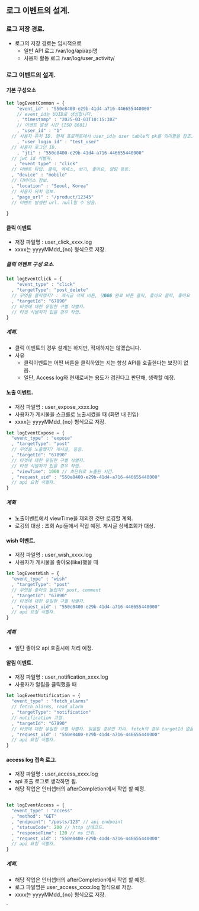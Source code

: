 ## 로그 이벤트의 설계.
### 로그 저장 경로.
* 로그의 저장 경로는 임시적으로
    * 일반 API 로그 /var/log/api/api명
    * 사용자 활동 로그 /var/log/user_activity/

### 로그 이벤트의 설계.
#### 기본 구성요소
```js
let logEventCommon = {
    "event_id" : "550e8400-e29b-41d4-a716-446655440000"
    // event_id는 UUID로 생성합니다. 
    , "timestamp" : "2025-03-03T10:15:30Z"
    // 이벤트 발생 시간 (ISO 8601)
    , "user_id" : "1"
  // 사용자 유저 ID. 현재 프로젝트에서 user_id는 user table의 pk를 의미함을 참조. 추후 유추 불가능한 pk로 작업할 예정.
    , "user_login_id" : "test_user"
  // 사용자 로그인 ID.
    , "jti" : "550e8400-e29b-41d4-a716-446655440000"
  // jwt id 식별자.
   , "event_type" : "click"
  // 이벤트 타입. 클릭, 엑세스, 보기, 좋아요, 알림 등등.
  , "device" : "mobile"
  // 디바이스 정보.
  , "location" : "Seoul, Korea"
  // 사용자 위치 정보.
  , "page_url" : "/product/12345"
  // 이벤트 발생한 url. null일 수 있음.
  
}

```

#### 클릭 이벤트
* 저장 파일명 : user_click_xxxx.log
* xxxx는 yyyyMMdd_{no} 형식으로 저장.
##### 클릭 이벤트 구성 요소.
```js
let logEventClick = {
    "event_type" : "click"
  , "targetType": "post_delete"
  // 무엇을 클릭했지? : 게시글 삭제 버튼, 댓��� 완료 버튼 클릭, 좋아요 클릭, 좋아요 취소, 삭제 버튼 등등. // post | comment | like_button
  , "targetId": "67890"
  // 타겟에 대한 유일한 구별 식별자. 
  // 타겟 식별자가 있을 경우 작업.
}
```
##### 계획.
* 클릭 이벤트의 경우 설계는 하지만, 적재하지는 않겠습니다.
* 사유
    * 클릭이벤트는 어떤 버튼을 클릭하였는 지는 항상 API를 호출한다는 보장이 없음.
    * 일단, Access log와 현재로써는 용도가 겹친다고 판단해, 생략할 예정.

#### 노출 이벤트.
* 저장 파일명 : user_expose_xxxx.log
* 사용자가 게시물을 스크롤로 노출시켰을 때 (화면 내 진입)
* xxxx는 yyyyMMdd_{no} 형식으로 저장.
```js 
let logEventExpose = {
  "event_type" : "expose"
  , "targetType": "post"
  // 무엇을 노출했지? 게시글, 등등.
  , "targetId": "67890"
  // 타겟에 대한 유일한 구별 식별자. 
  // 타겟 식별자가 있을 경우 작업.
  , "viewTime": 1000 // 초단위로 노출된 시간.
  , "request_uid" : "550e8400-e29b-41d4-a716-446655440000"
  // api 요청 식별자.
}
```
##### 계획
* 노출이벤트에서 viewTime을 제외한 것만 로깅할 계획.
* 로깅의 대상 : 조회 Api들에서 작업 예정. 게시글 상세조회가 대상.

#### wish 이벤트.
* 저장 파일명 : user_wish_xxxx.log
* 사용자가 게시물을 좋아요(like)했을 때
```js 
let logEventWish = {
  "event_type" : "wish"
  , "targetType": "post"
  // 무엇을 좋아요 눌렀지? post, comment
  , "targetId": "67890"
  // 타겟에 대한 유일한 구별 식별자.
  , "request_uid" : "550e8400-e29b-41d4-a716-446655440000"
  // api 요청 식별자.
}
```
##### 계획
* 일단 좋아요 api 호출시에 처리 예정.

#### 알림 이벤트.
* 저장 파일명 : user_notification_xxxx.log
* 사용자가 알림을 클릭했을 때
```js
let logEventNotification = {
  "event_type" : "fetch_alarms"
  // fetch_alarms, read_alarm
  , "targetType": "notification"
  // notification 고정.
  , "targetId": "67890"
  // 타겟에 대한 유일한 구별 식별자. 읽음일 경우만 처리. fetch의 경우 targetId 없음.
  , "request_uid" : "550e8400-e29b-41d4-a716-446655440000"
  // api 요청 식별자.
}
```
#### access log 접속 로그.
* 저장 파일명 : user_access_xxxx.log
* api 호출 로그로 생각하면 됨.
* 해당 작업은 인터셉터의 afterCompletion에서 작업 할 예정.
```js 

let logEventAccess = {
  "event_type" : "access"
  , "method": "GET"
  , "endpoint": "/posts/123" // api endpoint
  , "statusCode": 200 // http 상태코드.
  , "responseTime": 120 // ms 단위.
  , "request_uid" : "550e8400-e29b-41d4-a716-446655440000"
  // api 요청 식별자.
}
```

##### 계획.
* 해당 작업은 인터셉터의 afterCompletion에서 작업 할 예정.
* 로그 파일명은 user_access_xxxx.log 형식으로 저장.
* xxxx는 yyyyMMdd_{no} 형식으로 저장.

`